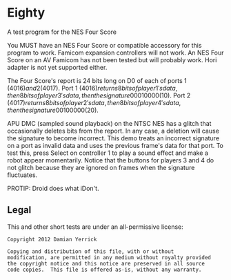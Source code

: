 Eighty
======
A test program for the NES Four Score

You MUST have an NES Four Score or compatible accessory for this
program to work.  Famicom expansion controllers will not work.
An NES Four Score on an AV Famicom has not been tested but will
probably work.  Hori adapter is not yet supported either.

The Four Score's report is 24 bits long on D0 of each of ports 1
($4016) and 2 ($4017).  Port 1 ($4016) returns 8 bits of player 1's
data, then 8 bits of player 3's data, then the signature 00010000
($10).  Port 2 ($4017) returns 8 bits of player 2's data, then
8 bits of player 4's data, then the signature 00100000 ($20).

APU DMC (sampled sound playback) on the NTSC NES has a glitch that
occasionally deletes bits from the report.  In any case, a deletion
will cause the signature to become incorrect.  This demo treats an
incorrect signature on a port as invalid data and uses the previous
frame's data for that port.  To test this, press Select on controller
1 to play a sound effect and make a robot appear momentarily.
Notice that the buttons for players 3 and 4 do not glitch because
they are ignored on frames when the signature fluctuates.

PROTIP: Droid does what iDon't.

Legal
-----
This and other short tests are under an all-permissive license:

    Copyright 2012 Damian Yerrick
    
    Copying and distribution of this file, with or without
    modification, are permitted in any medium without royalty provided
    the copyright notice and this notice are preserved in all source
    code copies.  This file is offered as-is, without any warranty.
